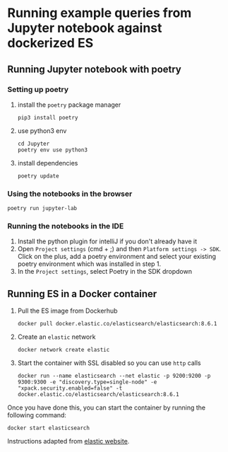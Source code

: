 # Running example queries from Jupyter notebook against dockerized ES

## Running Jupyter notebook with poetry

### Setting up poetry

1. install the `poetry` package manager
   ```
   pip3 install poetry
   ```
2. use python3 env
   ```
   cd Jupyter
   poetry env use python3
   ```
3. install dependencies
   ```
   poetry update
   ```

### Using the notebooks in the browser

```
poetry run jupyter-lab
```

### Running the notebooks in the IDE

1. Install the python plugin for intelliJ if you don't already have it
1. Open `Project settings` (cmd + ;) and then `Platform settings -> SDK`. Click on the plus, add a poetry environment
   and select your existing poetry environment which was installed in step 1.
1. In the `Project settings`, select Poetry in the SDK dropdown

## Running ES in a Docker container

1. Pull the ES image from Dockerhub
   ```
   docker pull docker.elastic.co/elasticsearch/elasticsearch:8.6.1
   ```
2. Create an `elastic` network
   ```
   docker network create elastic
   ```
2. Start the container with SSL disabled so you can use `http` calls
   ```
   docker run --name elasticsearch --net elastic -p 9200:9200 -p 9300:9300 -e "discovery.type=single-node" -e "xpack.security.enabled=false" -t docker.elastic.co/elasticsearch/elasticsearch:8.6.1
   ```

Once you have done this, you can start the container by running the following command:

```
docker start elasticsearch
```

Instructions adapted from [elastic website](https://www.elastic.co/guide/en/elasticsearch/reference/current/docker.html).